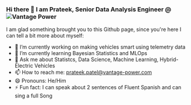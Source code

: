 ### Hi there 👋 I am Prateek, Senior Data Analysis Engineer @ ![Vantage Power](https://github.com/Vantage-Power)

I am glad something brought you to this Github page, since you're here I can tell a bit more about myself:

- 🔭 I’m currently working on making vehicles smart using telemetry data
- 🌱 I’m currently learning Bayesian Statistics and MLOps
- 💬 Ask me about Statistcs, Data Science, Machine Learning, Hybrid-Electric Vehicles
- 📫 How to reach me: prateek.patel@vantage-power.com
- 😄 Pronouns: He/Him
- ⚡ Fun fact: I can speak about 2 sentences of Fluent Spanish and can sing a full Song 
